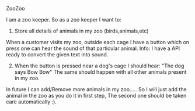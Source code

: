 ZooZoo

I am a zoo keeper.
So as a zoo keeper I want to:

1. Store all details of animals in my zoo (birds,animals,etc)

When a customer visits my zoo, outside each cage I have a button which on press one can hear the sound of that particular animal.
Info: I have a API ready to convert the given text into sound.

2. When the button is pressed near a dog's cage I should hear:
    "The dog says Bow Bow"
    The same should happen with all other animals present in my zoo.

In future I can add/Remove more animals in my zoo.....
So I will just add the animal in the zoo as you do it in first step, The second one should be taken care automatically :).
